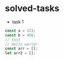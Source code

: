 # solved-tasks
* task 1
```javascript
const a = 123;
const b = 456;
// test
// Hello world!
const arr = [];
let arr2 = [];
```